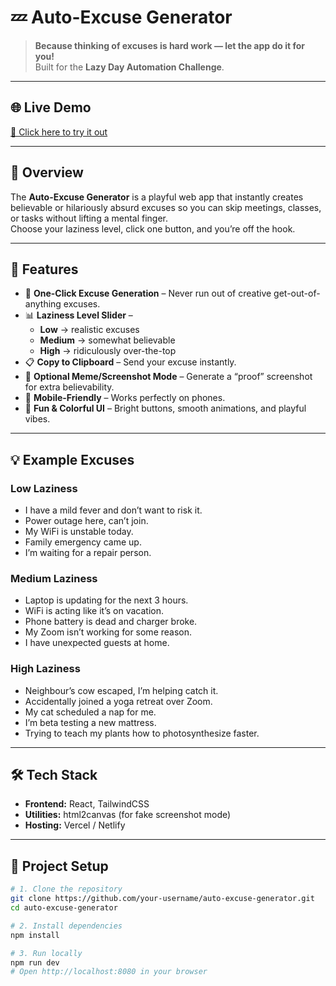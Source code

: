 # 💤 Auto-Excuse Generator

> **Because thinking of excuses is hard work — let the app do it for you!**  
> Built for the **Lazy Day Automation Challenge**.

---

## 🌐 Live Demo

[🚀 Click here to try it out](https://lazyexcuses.netlify.app/)

---

## 📖 Overview

The **Auto-Excuse Generator** is a playful web app that instantly creates believable or hilariously absurd excuses so you can skip meetings, classes, or tasks without lifting a mental finger.  
Choose your laziness level, click one button, and you’re off the hook.

---

## 🚀 Features

- 🎯 **One-Click Excuse Generation** – Never run out of creative get-out-of-anything excuses.
- 📊 **Laziness Level Slider** –  
  - **Low** → realistic excuses  
  - **Medium** → somewhat believable  
  - **High** → ridiculously over-the-top  
- 📋 **Copy to Clipboard** – Send your excuse instantly.
- 📸 **Optional Meme/Screenshot Mode** – Generate a “proof” screenshot for extra believability.
- 📱 **Mobile-Friendly** – Works perfectly on phones.
- 🎨 **Fun & Colorful UI** – Bright buttons, smooth animations, and playful vibes.

---

## 💡 Example Excuses

### Low Laziness
- I have a mild fever and don’t want to risk it.
- Power outage here, can’t join.
- My WiFi is unstable today.
- Family emergency came up.
- I’m waiting for a repair person.

### Medium Laziness
- Laptop is updating for the next 3 hours.
- WiFi is acting like it’s on vacation.
- Phone battery is dead and charger broke.
- My Zoom isn’t working for some reason.
- I have unexpected guests at home.

### High Laziness
- Neighbour’s cow escaped, I’m helping catch it.
- Accidentally joined a yoga retreat over Zoom.
- My cat scheduled a nap for me.
- I’m beta testing a new mattress.
- Trying to teach my plants how to photosynthesize faster.

---

## 🛠 Tech Stack

- **Frontend:** React, TailwindCSS  
- **Utilities:** html2canvas (for fake screenshot mode)  
- **Hosting:** Vercel / Netlify  

---

## 📂 Project Setup

```bash
# 1. Clone the repository
git clone https://github.com/your-username/auto-excuse-generator.git
cd auto-excuse-generator

# 2. Install dependencies
npm install

# 3. Run locally
npm run dev
# Open http://localhost:8080 in your browser
